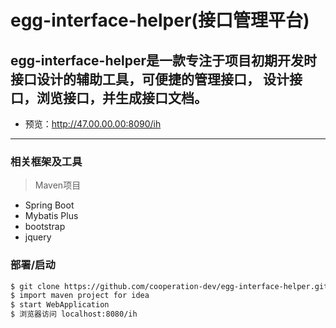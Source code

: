 # egg-interface-helper(接口管理平台)
egg-interface-helper是一款专注于项目初期开发时接口设计的辅助工具，可便捷的管理接口，
设计接口，浏览接口，并生成接口文档。
---
- 预览：http://47.00.00.00:8090/ih
---
### 相关框架及工具
> Maven项目
- Spring Boot
- Mybatis Plus
- bootstrap
- jquery
### 部署/启动
```bash
$ git clone https://github.com/cooperation-dev/egg-interface-helper.git
$ import maven project for idea
$ start WebApplication
$ 浏览器访问 localhost:8080/ih
```